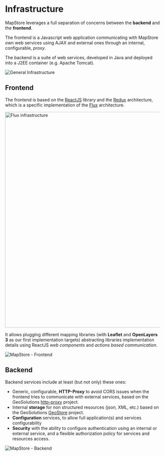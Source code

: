 # Infrastructure

MapStore leverages a full separation of concerns between the **backend** and the **frontend**.

The frontend is a Javascript web application communicating with MapStore own web services using AJAX and external ones through an internal, configurable, _proxy_.

The backend is a suite of web services, developed in Java and deployed into a J2EE container (e.g. Apache Tomcat).

![General Infrastructure](https://docs.google.com/drawings/d/1X-yA-_GQ6HqhoYQfIbuxzdt8c-9fD0K3tf1WVbXecSE/pub?w=480&h=360)

## Frontend

The frontend is based on the [ReactJS](https://facebook.github.io/react/) library and the [Redux](http://rackt.github.io/redux/) architecture, which is a specific implementation of the [Flux](http://facebook.github.io/flux/) architecture.

<img src="../img/infrastructure-architecture/Flux-infrastucture.png" style="width:700px;" alt="Flux infrastructure"/>

It allows plugging different mapping libraries (with **Leaflet** and **OpenLayers 3** as our first implementation targets) abstracting libraries implementation details using ReactJS _web components_ and _actions based communication_.

![MapStore - Frontend](https://docs.google.com/drawings/d/1k8Qja6ZFeOpoW3WqbZJvU3f7PvKpL-oTGq0vErQng44/pub?w=480&h=360)

## Backend

Backend services include at least (but not only) these ones:
 * Generic, configurable, **HTTP-Proxy** to avoid CORS issues when the frontend tries to communicate with external services, based on the GeoSolutions [http-proxy](https://github.com/geosolutions-it/http-proxy) project.
 * Internal **storage** for non structured resources (json, XML, etc.) based  on the GeoSolutions [GeoStore](https://github.com/geosolutions-it/geostore) project.
 * **Configuration** services, to allow full application(s) and services configurability
 * **Security** with the ability to configure authentication using an internal or external service, and a flexible authorization policy for services and resources access.

![MapStore - Backend](https://docs.google.com/drawings/d/12SURY5tdrjOXwYx0kH1LHUmHogZpWvmcEoFCGJOgJWY/pub?w=480&h=360)

